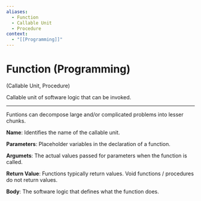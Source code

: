 ```yaml
---
aliases:
  - Function
  - Callable Unit
  - Procedure
context:
  - "[[Programming]]"
---
```


# Function (Programming)

(Callable Unit, Procedure)

Callable unit of software logic that can be invoked.

---

Funtions can decompose large and/or complicated problems into lesser chunks.

**Name**: Identifies the name of the callable unit.

**Parameters**: Placeholder variables in the declaration of a function.

**Argumets**: The actual values passed for parameters when the function is called.

**Return Value**: Functions typically return values. Void functions / procedures do not return values.

**Body**: The software logic that defines what the function does.
